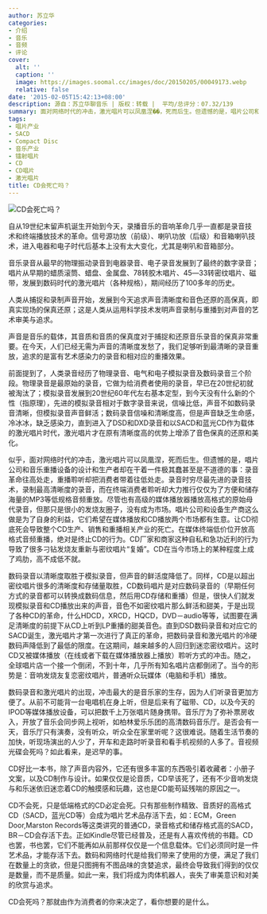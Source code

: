 ```yaml
---
author: 苏立华
categories:
- 介绍
- 音乐
- 音频
- 评论
cover:
  alt: ''
  caption: ''
  image: https://images.soomal.cc/images/doc/20150205/00049173.webp
  relative: false
date: '2015-02-05T15:42:13+08:00'
description: 源自：苏立华聊音乐 | 版权：转载 |  平均/总评分：07.32/139
summary: 面对网络时代的冲击，激光唱片可以凤凰涅��，死而后生。但遗憾的是，唱片公司和音乐重播设备的设计和生产者却在干着一件极其蠢甚至是不道德的事：录音革命往高处走，重播聆听却把消费者带着往低处走。录音时穷尽最先进的录音技术，录制最高清晰度的录音，而在终端消费者聆听却大力推行仅仅为了方便和储存海量的MP3等低规格音频重放……
tags:
- 唱片产业
- SACD
- Compact Disc
- 音乐产业
- 镭射唱片
- CD
- CD唱片
- 激光唱片
title: CD会死亡吗？
---
```


![CD会死亡吗？](https://images.soomal.cc/images/doc/20150205/00049173.webp)





自从19世纪末留声机诞生开始到今天，录播音乐的音响革命几乎一直都是录音技术和终端播放技术的革命。信号源功放（前级）、喇叭功放（后级）和音箱喇叭技术，进入电器和电子时代后基本上没有太大变化，尤其是喇叭和音箱部分。

音乐录音从最早的物理振动录音到电器录音、电子录音发展到了最终的数字录音；唱片从早期的蜡质滚筒、蜡盘、金属盘、78转胶木唱片、45―33转密纹唱片、磁带，发展到数码时代的激光唱片（各种规格），期间经历了100多年的历史。

人类从捕捉和录制声音开始，发展到今天追求声音清晰度和音色还原的高保真，即真实现场的保真还原；这是人类从运用科学技术发明声音录制与重播到对声音的艺术审美与追求。

声音是音乐的载体，其音质和音质的保真度对于捕捉和还原音乐录音的保真非常重要。在今天，人们已经无需为声音的清晰度发愁了，我们足够听到最清晰的录音重放，追求的是富有艺术感染力的录音和相对应的重播效果。

前面提到了，人类录音经历了物理录音、电气和电子模拟录音及数码录音三个阶段。物理录音是最原始的录音，它做为给消费者使用的录音，早已在20世纪初就被淘汰了；模拟录音发展到20世纪60年代左右基本定型，到今天没有什么新的个性（指原理），先进的模拟录音相对于数字录音来说，信噪比低，声音不如数码录音清晰，但模拟录音声音鲜活；数码录音信噪和清晰度高，但是声音缺乏生命感，冷冰冰，缺乏感染力，直到进入了DSD和DXD录音和以SACD和蓝光CD作为载体的激光唱片时代，激光唱片才在原有清晰度高的优势上增添了音色保真的还原和美化。

似乎，面对网络时代的冲击，激光唱片可以凤凰涅，死而后生。但遗憾的是，唱片公司和音乐重播设备的设计和生产者却在干着一件极其蠢甚至是不道德的事：录音革命往高处走，重播聆听却把消费者带着往低处走。录音时穷尽最先进的录音技术，录制最高清晰度的录音，而在终端消费者聆听却大力推行仅仅为了方便和储存海量的MP3等低规格音频重放。尽管也有高级的媒体播放器播放高格式的原始母代录音，但那只是很小的发烧友圈子，没有成为市场。唱片公司和设备生产商这么做是为了自身的利益，它们希望在媒体播放和CD播放两个市场都有生意。让CD彻底死会导致整个CD生产、销售和重播相关产业的死亡。在媒体终端低价位开放高格式音频重播，绝对是终止CD的行为。CD厂家和商家这种自私和急功近利的行为导致了很多刁钻发烧友重新与密纹唱片“复婚”。CD在当今市场上的某种程度上成了鸡肋，高不成低不就。

数码录音以清晰度取胜于模拟录音，但声音的鲜活度降低了。同样，CD是以超出密纹唱片很多的清晰度和存储量取胜，CD数码唱片是对应数码录音的（早期任何方式的录音都可以转换成数码信息，然后用CD存储和重播）但是，很快人们就发现模拟录音和CD播放出来的声音，音色不如密纹唱片那么鲜活和甜美，于是出现了各种CD的革命，什么HDCD，XRCD，HQCD，DVD－audio等等，试图要在满足清晰度的前提下从CD上听到LP重播的甜美音色。直到DSD数码录音和对应它的SACD诞生，激光唱片才第一次进行了真正的革命，把数码录音和激光唱片的冷硬数码声降低到了最低的限度。在这期间，越来越多的人回归到迷恋密纹唱片。这时CD又被媒体播放（在线或者下载在媒体播放器上播放）聆听方式的冲击。随之，全球唱片店一个接一个倒闭，不到十年，几乎所有知名唱片店都倒闭了。当今的形势是：音响发烧友复恋密纹唱片，普通听众玩媒体（电脑和手机）播放。

数码录音和激光唱片的出现，冲击最大的是音乐家的生存，因为人们听录音更加方便了。从前不可能背一台电唱机在身上听，但是后来有了磁带、CD，以及今天的IPOD等媒体播放设备，可以把数千上万张唱片随身携带。音乐厅为了弥补票房收入，开放了音乐会同步网上视听，如柏林爱乐乐团的高清数码音乐厅。是否会有一天，音乐厅只有演奏，没有听众，听众全在家里听呢？这很难说。随着生活节奏的加快，听现场演出的人少了，开车和走路时听录音和看手机视频的人多了。音视频光碟会死吗？如此看来，是迟早的事。

CD好比一本书，除了声音内容外，它还有很多丰富的东西吸引着收藏者：小册子文案，以及CD制作与设计。如果仅仅是论音质，CD早该死了，还有不少音响发烧与和乐迷依旧迷恋着CD的触摸感和玩趣，这也是CD能苟延残喘的原因之一。

CD不会死，只是低端格式的CD必定会死。只有那些制作精致、音质好的高格式CD（SACD，蓝光CD等）会成为唱片艺术品存活下去，如：ECM，Green Door,Marston Records等这类讲究的普通CD，录音格式和储存格式高的SACD，BR－CD会存活下去。正如Kindle尽管已经普及，还是有人喜欢传统的书籍。CD也罢，书也罢，它们不能再如从前那样仅仅是一个信息载体。它们必须同时是一件艺术品，才能存活下去。数码和网络时代是给我们带来了使用的方便，满足了我们在数量上的贪欲，但是只图拥有不图品味的贪婪追求，最终会导致我们得到的仅仅是数量，而不是质量。如此一来，我们将成为肉体机器人，丧失了审美意识和对美的欣赏与追求。

CD会死吗？那就由作为消费者的你来决定了，看你想要的是什么。